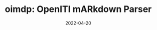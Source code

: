 ---
layout: review
pull_request:  "https://github.com/DHCodeReview/oimdp/pull/1"
title:   "oimdp: OpenITI mARkdown Parser"
submitters: ["Raff Viglianti (University of Maryland)"]
reviewers: ["Malte Vogl"]
facilitator:
date: 2022-04-20
year: 2022
---